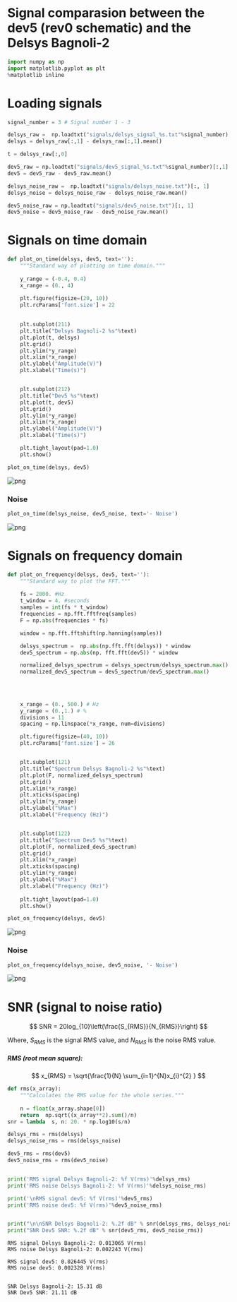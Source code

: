
# Signal comparasion between the dev5 (rev0 schematic) and the Delsys Bagnoli-2



```python
import numpy as np
import matplotlib.pyplot as plt
%matplotlib inline
```

# Loading signals


```python
signal_number = 3 # Signal number 1 - 3

delsys_raw =  np.loadtxt("signals/delsys_signal_%s.txt"%signal_number)
delsys = delsys_raw[:,1] - delsys_raw[:,1].mean()

t = delsys_raw[:,0]

dev5_raw = np.loadtxt("signals/dev5_signal_%s.txt"%signal_number)[:,1]
dev5 = dev5_raw - dev5_raw.mean()

delsys_noise_raw =  np.loadtxt("signals/delsys_noise.txt")[:, 1]
delsys_noise = delsys_noise_raw - delsys_noise_raw.mean()

dev5_noise_raw = np.loadtxt("signals/dev5_noise.txt")[:, 1]
dev5_noise = dev5_noise_raw - dev5_noise_raw.mean()
```

# Signals on time domain


```python
def plot_on_time(delsys, dev5, text=''):
    """Standard way of plotting on time domain."""
    
    y_range = (-0.4, 0.4)
    x_range = (0., 4)
    
    plt.figure(figsize=(20, 10))
    plt.rcParams['font.size'] = 22 
    

    plt.subplot(211)
    plt.title("Delsys Bagnoli-2 %s"%text)
    plt.plot(t, delsys)
    plt.grid()
    plt.ylim(*y_range)
    plt.xlim(*x_range)
    plt.ylabel("Amplitude(V)")
    plt.xlabel("Time(s)")


    plt.subplot(212)
    plt.title("Dev5 %s"%text)
    plt.plot(t, dev5)
    plt.grid()
    plt.ylim(*y_range)
    plt.xlim(*x_range)
    plt.ylabel("Amplitude(V)")
    plt.xlabel("Time(s)")

    plt.tight_layout(pad=1.0)
    plt.show()
```


```python
plot_on_time(delsys, dev5)
```


![png](output_5_0.png)


### Noise


```python
plot_on_time(delsys_noise, dev5_noise, text='- Noise')
```


![png](output_7_0.png)


# Signals on frequency domain


```python
def plot_on_frequency(delsys, dev5, text=''):
    """Standard way to plot the FFT."""
    
    fs = 2000. #Hz
    t_window = 4. #seconds
    samples = int(fs * t_window)
    frequencies = np.fft.fftfreq(samples)
    F = np.abs(frequencies * fs)

    window = np.fft.fftshift(np.hanning(samples))

    delsys_spectrum =  np.abs(np.fft.fft(delsys)) * window
    dev5_spectrum = np.abs(np. fft.fft(dev5)) * window

    normalized_delsys_spectrum = delsys_spectrum/delsys_spectrum.max()
    normalized_dev5_spectrum = dev5_spectrum/dev5_spectrum.max()

    
    
    
    x_range = (0., 500.) # Hz
    y_range = (0.,1.) # %
    divisions = 11
    spacing = np.linspace(*x_range, num=divisions)

    plt.figure(figsize=(40, 10))
    plt.rcParams['font.size'] = 26 


    plt.subplot(121)
    plt.title("Spectrum Delsys Bagnoli-2 %s"%text)
    plt.plot(F, normalized_delsys_spectrum)
    plt.grid()
    plt.xlim(*x_range)
    plt.xticks(spacing)
    plt.ylim(*y_range)
    plt.ylabel("%Max")
    plt.xlabel("Frequency (Hz)")


    plt.subplot(122)
    plt.title("Spectrum Dev5 %s"%text)
    plt.plot(F, normalized_dev5_spectrum)
    plt.grid()
    plt.xlim(*x_range)
    plt.xticks(spacing)
    plt.ylim(*y_range)
    plt.ylabel("%Max")
    plt.xlabel("Frequency (Hz)")
    
    plt.tight_layout(pad=1.0)
    plt.show()
```


```python
plot_on_frequency(delsys, dev5)
```


![png](output_10_0.png)


### Noise


```python
plot_on_frequency(delsys_noise, dev5_noise, '- Noise')
```


![png](output_12_0.png)


# SNR (signal to noise ratio)

$$
SNR = 20log_{10}\left(\frac{S_{RMS}}{N_{RMS}}\right)
$$


Where,
$S_{RMS}$ is the signal RMS value, and $N_{RMS}$ is the noise RMS value.



##### RMS (root mean square):

$$
x_{RMS} =  \sqrt{\frac{1}{N} \sum_{i=1}^{N}x_{i}^{2}   }
$$


```python
def rms(x_array):
    """Calculates the RMS value for the whole series."""
    
    n = float(x_array.shape[0])
    return  np.sqrt((x_array**2).sum()/n)
snr = lambda  s, n: 20. * np.log10(s/n) 
```


```python
delsys_rms = rms(delsys)
delsys_noise_rms = rms(delsys_noise)

dev5_rms = rms(dev5)
dev5_noise_rms = rms(dev5_noise)


print('RMS signal Delsys Bagnoli-2: %f V(rms)'%delsys_rms)
print('RMS noise Delsys Bagnoli-2: %f V(rms)'%delsys_noise_rms)

print('\nRMS signal dev5: %f V(rms)'%dev5_rms)
print('RMS noise dev5: %f V(rms)'%dev5_noise_rms)


print("\n\nSNR Delsys Bagnoli-2: %.2f dB" % snr(delsys_rms, delsys_noise_rms ))
print("SNR Dev5 SNR: %.2f dB" % snr(dev5_rms, dev5_noise_rms))
```

    RMS signal Delsys Bagnoli-2: 0.013065 V(rms)
    RMS noise Delsys Bagnoli-2: 0.002243 V(rms)
    
    RMS signal dev5: 0.026445 V(rms)
    RMS noise dev5: 0.002328 V(rms)
    
    
    SNR Delsys Bagnoli-2: 15.31 dB
    SNR Dev5 SNR: 21.11 dB

